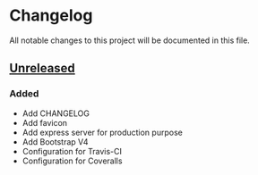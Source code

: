 # Changelog

All notable changes to this project will be documented in this file.

## [Unreleased]

### Added

- Add CHANGELOG
- Add favicon
- Add express server for production purpose
- Add Bootstrap V4
- Configuration for Travis-CI
- Configuration for Coveralls

[Unreleased]: https://github.com/AdrienEtienne/scriptor/compare/6fcb87...HEAD